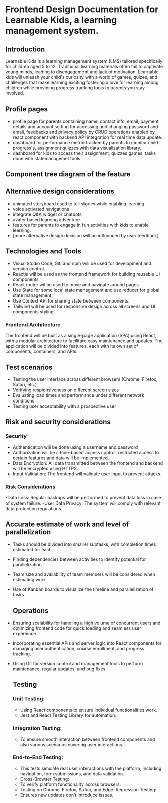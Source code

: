# Frontend Design Documentation for Learnable Kids, a learning management system.

## Introduction
Learnable Kids is a learning management system (LMS) tailored specifically for children aged 5 to 12. Traditional learning materials often fail to captivate young minds, leading to disengagement and lack of motivation. Learnable kids will unleash your child's curiosity with a world of games, quizes, and challenges that make learning exciting fostering a love for learning among children while providing progress tracking tools to parents you stay involved.

## Profile pages
- profile page for parents containing name, contact info, email, payment details and account setting for accessing and changing password and email, feedbacks and privacy policy by CRUD operations enabled by react component with backend API integration for real time data update.
- dashboard for performance metric tracked by parents to monitor child progress's, assignment quizzes with data visualization library.
- dashboard for kids to access their assignment, quizzes games, tasks done with statemanagemet tools.

## Component tree diagram of the feature

## Alternative design considerations

- animated storyboard used to tell stories while enabling learning
- voice activated navigations
- integrate Q&A widget or chatbots
- avater based learning adventure
- features for parents to engage in fun activities with kids to enable learning.
- [more alternative design decision will be influenced by user feedback]

## Technologies and Tools

- Visual Studio Code, Git, and npm will be used for development and version control.
- Reactjs will be used as the frontend framework for building reusable UI components
- React router wil be used to move and navigate around pages
- Use State for some local state management and use reducer for global state management
- Use Context API for sharing state between components.
- Tailwind will be used for responsive design across all screens and UI components styling

### Frontend Architecture

The frontend will be built as a single-page application (SPA) using React, with a modular architecture to facilitate easy maintenance and updates. The application will be divided into features, each with its own set of components, containers, and APIs.

## Test scenarios

- Testing the user interface across different browsers (Chrome, Firefox, Safari, etc.)
- Verifying respionsiveness on different screen sizes
- Evaluating load times and performance under different network conditions
- Testing user acceptability with a prospective user

## Risk and security considerations

### Security

- Authentication will be done using a username and password
- Authorization will be a Role-based access control, restricted access to certain features and data will be implemented.
- Data Encryption: All data transmitted between the frontend and backend will be encrypted using HTTPS.
- Input Validation: The frontend will validate user input to prevent attacks.

### Risk Considerations

-Data Loss: Regular backups will be performed to prevent data loss in case of system failure.
-User Data Privacy: The system will comply with relevant data protection regulations.

## Accurate estimate of work and level of parallelization

- Tasks should be divided into smaller subtasks, with completion times estimated for each.
- Finding dependencies between activities to identify potential for parallelization
- Team size and availability of team members will be considered when estimating work
- Use of Kanban boards to visualize the timeline and parallelization of tasks

  ## Operations

- Ensuring scalability for handling a high volume of concurrent users and optimizing frontend code for quick loading and seamless user experience.
- Incorporating essential APIs and server logic into React components for managing user authentication, course enrollment, and progress tracking.
- Using Git for version control and management tools to perform maintenance, regular updates, and bug fixes.
  
  ## Testing
  
  ### Unit Testing:
  
  - Using React components to ensure individual functionalities work.
  - Jest and React Testing Library for automation.
    
  ### Integration Testing:

  - To ensure smooth interaction between frontend components and also various scenarios covering user interactions.
  
  ### End-to-End Testing:
  
  - This tests simulate real user interactions with the platform, including navigation, form submissions, and data validation.
  - Cross-Browser Testing:
  - To verify platform functionality across browsers.
  - Testing on Chrome, Firefox, Safari, and Edge.
    Regression Testing:
  - Ensures new updates don’t introduce issues.
